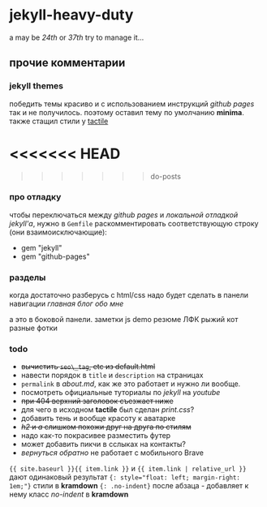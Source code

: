 # jekyll-heavy-duty
a may be _24th_ or _37th_ try to manage it...

## прочие комментарии

### jekyll themes
победить темы красиво и с использованием инструкций _github pages_ так и не получилось. поэтому оставил тему по умолчанию
__minima__. также стащил стили у [tactile](https://github.com/pages-themes/tactile)

<<<<<<< HEAD
=======

>>>>>>> do-posts
### про отладку
чтобы переключаться между _github pages_ и _локальной отладкой jekyll'а_, нужно в `Gemfile` раскомментировать
соответствующую строку (они взаимоисключающие):
- gem "jekyll"
- gem "github-pages"

### разделы
когда достаточно разберусь с html/css надо будет сделать в панели навигации
_главная_
_блог_
_обо мне_

а это в боковой панели. 
заметки
js demo
резюме
ЛФК
рыжий кот
разные фотки


### todo
- ~~вычистить `seo\_tag`,  etc из default.html~~
- навести порядок в `title` и `description` на страницах
- `permalink` в _about.md_, как же это работает и нужно ли вообще.
- посмотреть официальные туториалы по _jekyll_ на _youtube_
- ~~при 404 верхний заголовок съезжает ниже~~
- для чего в исходном __tactile__ был сделан _print.css_?
- добавить тень и вообще красоту к аватарке
- ~~_h2_ и _a_ слишком похожи друг на друга по стилям~~
- надо как-то покрасивее разместить футер
- может добавить пикчи в сслыках на контакты?
- _вернуться обратно_ не работает с мобильного Brave


`{{ site.baseurl }}{{ item.link }}` и `{{ item.link | relative_url }}` дают одинаковый результат
`{: style="float: left; margin-right: 1em;"}` стили в __kramdown__
`{: .no-indent}` после абзаца - добавляет к нему класс _no-indent_ в **kramdown**

